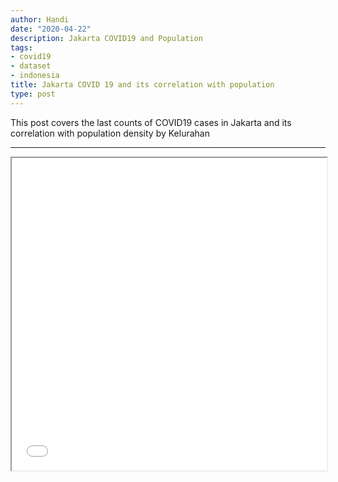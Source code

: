 ```yaml
---
author: Handi
date: "2020-04-22"
description: Jakarta COVID19 and Population
tags:
- covid19
- dataset
- indonesia
title: Jakarta COVID 19 and its correlation with population
type: post
---
```

This post covers the last counts of COVID19 cases in Jakarta and its correlation with population density by Kelurahan
<!--more-->
---
<iframe seamless src="/leafmap/leafMapLatest.html" width="100%" height="500"></iframe>